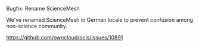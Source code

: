 Bugfix: Rename ScienceMesh

We've renamed ScienceMesh in German locale to prevent confusion among non-science community.

https://github.com/owncloud/ocis/issues/10891
